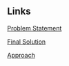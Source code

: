 ## Links
[Problem Statement](https://atcoder.jp/contests/ahc036)

[Final Solution](https://github.com/FakePsyho/cpcontests/blob/master/atcoder/ahc036/main.cpp) 

[Approach](https://twitter.com/FakePsyho/status/1830553699199910313)

